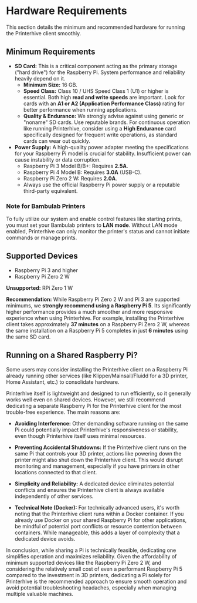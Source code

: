 # Hardware Requirements

This section details the minimum and recommended hardware for running the Printerhive client smoothly.

## Minimum Requirements

*   **SD Card:** This is a critical component acting as the primary storage ("hard drive") for the Raspberry Pi. System performance and reliability heavily depend on it.
    *   **Minimum Size:** 16 GB.
    *   **Speed Class:** Class 10 / UHS Speed Class 1 (U1) or higher is essential. Both high **read and write speeds** are important. Look for cards with an **A1 or A2 (Application Performance Class)** rating for better performance when running applications.
    *   **Quality & Endurance:** We strongly advise against using generic or "noname" SD cards. Use reputable brands. For continuous operation like running Printerhive, consider using a **High Endurance** card specifically designed for frequent write operations, as standard cards can wear out quickly.
*   **Power Supply:** A high-quality power adapter meeting the specifications for your Raspberry Pi model is crucial for stability. Insufficient power can cause instability or data corruption.
    *   Raspberry Pi 3 Model B/B+: Requires **2.5A**.
    *   Raspberry Pi 4 Model B: Requires **3.0A** (USB-C).
    *   Raspberry Pi Zero 2 W: Requires **2.0A**.
    *   Always use the official Raspberry Pi power supply or a reputable third-party equivalent.

### Note for Bambulab Printers

To fully utilize our system and enable control features like starting prints, you must set your Bambulab printers to **LAN mode**. Without LAN mode enabled, Printerhive can only monitor the printer's status and cannot initiate commands or manage prints.

## Supported Devices

*   Raspberry Pi 3 and higher
*   Raspberry Pi Zero 2 W

**Unsupported:** RPi Zero 1 W

**Recommendation:** While Raspberry Pi Zero 2 W and Pi 3 are supported minimums, we **strongly recommend using a Raspberry Pi 5**. Its significantly higher performance provides a much smoother and more responsive experience when using Printerhive. For example, installing the Printerhive client takes approximately **37 minutes** on a Raspberry Pi Zero 2 W, whereas the same installation on a Raspberry Pi 5 completes in just **6 minutes** using the same SD card.

## Running on a Shared Raspberry Pi?

Some users may consider installing the Printerhive client on a Raspberry Pi already running other services (like Klipper/Mainsail/Fluidd for a 3D printer, Home Assistant, etc.) to consolidate hardware.

Printerhive itself is lightweight and designed to run efficiently, so it generally works well even on shared devices. However, we still recommend dedicating a separate Raspberry Pi for the Printerhive client for the most trouble-free experience. The main reasons are:

*   **Avoiding Interference:** Other demanding software running on the same Pi could potentially impact Printerhive's responsiveness or stability, even though Printerhive itself uses minimal resources.
*   **Preventing Accidental Shutdowns:** If the Printerhive client runs on the same Pi that controls your 3D printer, actions like powering down the printer might also shut down the Printerhive client. This would disrupt monitoring and management, especially if you have printers in other locations connected to that client.
*   **Simplicity and Reliability:** A dedicated device eliminates potential conflicts and ensures the Printerhive client is always available independently of other services.

*   **Technical Note (Docker):** For technically advanced users, it's worth noting that the Printerhive client runs within a Docker container. If you already use Docker on your shared Raspberry Pi for other applications, be mindful of potential port conflicts or resource contention between containers. While manageable, this adds a layer of complexity that a dedicated device avoids.

In conclusion, while sharing a Pi is technically feasible, dedicating one simplifies operation and maximizes reliability. Given the affordability of minimum supported devices like the Raspberry Pi Zero 2 W, and considering the relatively small cost of even a performant Raspberry Pi 5 compared to the investment in 3D printers, dedicating a Pi solely for Printerhive is the recommended approach to ensure smooth operation and avoid potential troubleshooting headaches, especially when managing multiple valuable machines. 